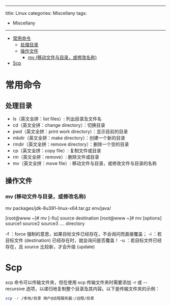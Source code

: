 
---
title: Linux
categories: Miscellany
tags:
- Miscellany
---

- [常用命令](#常用命令)
  - [处理目录](#处理目录)
  - [操作文件](#操作文件)
    - [mv (移动文件与目录，或修改名称)](#mv-移动文件与目录或修改名称)
- [Scp](#scp)


# 常用命令
## 处理目录
- ls（英文全拼：list files）: 列出目录及文件名
- cd（英文全拼：change directory）：切换目录
- pwd（英文全拼：print work directory）：显示目前的目录
- mkdir（英文全拼：make directory）：创建一个新的目录
- rmdir（英文全拼：remove directory）：删除一个空的目录
- cp（英文全拼：copy file）: 复制文件或目录
- rm（英文全拼：remove）: 删除文件或目录
- mv（英文全拼：move file）: 移动文件与目录，或修改文件与目录的名称


## 操作文件
### mv (移动文件与目录，或修改名称)
mv packages/jdk-8u391-linux-x64.tar.gz env/java/

[root@www ~]# mv [-fiu] source destination
[root@www ~]# mv [options] source1 source2 source3 .... directory

-f ：force 强制的意思，如果目标文件已经存在，不会询问而直接覆盖；
-i ：若目标文件 (destination) 已经存在时，就会询问是否覆盖！
-u ：若目标文件已经存在，且 source 比较新，才会升级 (update)



# Scp
scp 命令可以传输文件夹，但在使用 scp 传输文件夹时需要添加 -r 或 --recursive 选项，以递归地复制整个目录及其内容。以下是传输文件夹的示例：
```bash
scp -r /本地/目录 用户@远程服务器:/远程/目录

```